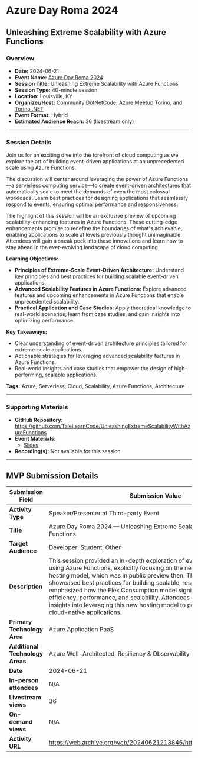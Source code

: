 # Azure Day Roma 2024

## Unleashing Extreme Scalability with Azure Functions

### Overview

- **Date:** 2024-06-21  
- **Event Name:** [Azure Day Roma 2024](https://web.archive.org/web/20240621213846/https://azureday.it/sessions)  
- **Session Title:** Unleashing Extreme Scalability with Azure Functions  
- **Session Type:** 40-minute session  
- **Location:** Louisville, KY  
- **Organizer/Host:** [Community DotNetCode](https://dotnetcode.it/), [Azure Meetup Torino](https://www.linkedin.com/company/azure-meetup-torino/), and [Torino .NET](https://www.meetup.com/it-IT/torino-net-user-group/)  
- **Event Format:** Hybrid  
- **Estimated Audience Reach:** 36 (livestream only)

---

### Session Details

Join us for an exciting dive into the forefront of cloud computing as we explore the art of building event-driven applications at an unprecedented scale using Azure Functions.

The discussion will center around leveraging the power of Azure Functions—a serverless computing service—to create event-driven architectures that automatically scale to meet the demands of even the most colossal workloads. Learn best practices for designing applications that seamlessly respond to events, ensuring optimal performance and responsiveness.

The highlight of this session will be an exclusive preview of upcoming scalability-enhancing features in Azure Functions. These cutting-edge enhancements promise to redefine the boundaries of what's achievable, enabling applications to scale at levels previously thought unimaginable. Attendees will gain a sneak peek into these innovations and learn how to stay ahead in the ever-evolving landscape of cloud computing.

**Learning Objectives:**  
- **Principles of Extreme-Scale Event-Driven Architecture:** Understand key principles and best practices for building scalable event-driven applications.  
- **Advanced Scalability Features in Azure Functions:** Explore advanced features and upcoming enhancements in Azure Functions that enable unprecedented scalability.  
- **Practical Application and Case Studies:** Apply theoretical knowledge to real-world scenarios, learn from case studies, and gain insights into optimizing performance.

**Key Takeaways:**  
- Clear understanding of event-driven architecture principles tailored for extreme-scale applications.  
- Actionable strategies for leveraging advanced scalability features in Azure Functions.  
- Real-world insights and case studies that empower the design of high-performing, scalable applications.

**Tags:** Azure, Serverless, Cloud, Scalability, Azure Functions, Architecture

---

### Supporting Materials

- **GitHub Repository:** https://github.com/TaleLearnCode/UnleashingExtremeScalabilityWithAzureFunctions
- **Event Materials:**
  - [Slides](https://github.com/TaleLearnCode/UnleashingExtremeScalabilityWithAzureFunctions/blob/main/EventMaterials/UnleasningExtremeScalabilityWithAzureFunctions-AzureDayRoma2024.pdf)
- **Recording(s):** Not available for this session.

---

## MVP Submission Details

| Submission Field                | Submission Value                                             |
| ------------------------------- | ------------------------------------------------------------ |
| **Activity Type**               | Speaker/Presenter at Third-party Event                       |
| **Title**                       | Azure Day Roma 2024 — Unleashing Extreme Scalability with Azure Functions |
| **Target Audience**             | Developer, Student, Other                                    |
| **Description**                 | This session provided an in-depth exploration of event-driven architectures using Azure Functions, explicitly focusing on the new Flex Consumption hosting model, which was in public preview then. The presentation showcased best practices for building scalable, responsive applications and emphasized how the Flex Consumption model significantly benefits cost efficiency, performance, and scalability. Attendees gained actionable insights into leveraging this new hosting model to power high-performing, cloud-native applications. |
| **Primary Technology Area**     | Azure Application PaaS                                       |
| **Additional Technology Areas** | Azure Well-Architected, Resiliency & Observability           |
| **Date**                        | 2024-06-21                                                   |
| **In-person attendees**         | N/A                                                          |
| **Livestream views**            | 36                                                           |
| **On-demand views**             | N/A                                                          |
| **Activity URL**                | https://web.archive.org/web/20240621213846/https://azureday.it/sessions |